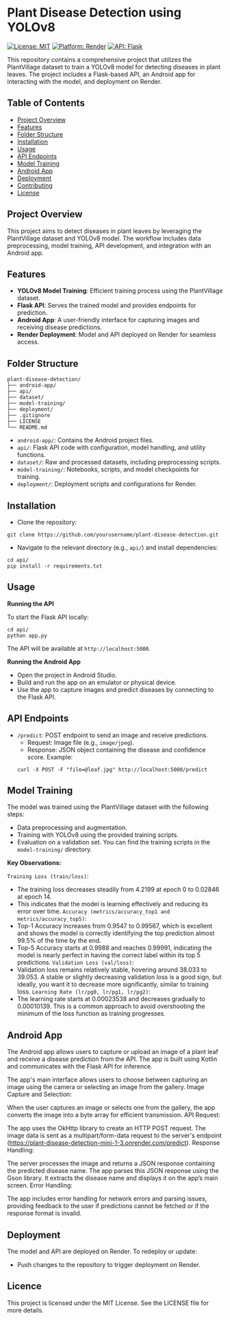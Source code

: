 
# Plant Disease Detection using YOLOv8

[![License: MIT](https://img.shields.io/badge/License-MIT-blue.svg)](LICENSE)
[![Platform: Render](https://img.shields.io/badge/Platform-Render-blue)](https://render.com)
[![API: Flask](https://img.shields.io/badge/API-Flask-red)](https://flask.palletsprojects.com/)

This repository contains a comprehensive project that utilizes the PlantVillage dataset to train a YOLOv8 model for detecting diseases in plant leaves. The project includes a Flask-based API, an Android app for interacting with the model, and deployment on Render.

## Table of Contents

- [Project Overview](#project-overview)
- [Features](#features)
- [Folder Structure](#folder-structure)
- [Installation](#installation)
- [Usage](#usage)
- [API Endpoints](#api-endpoints)
- [Model Training](#model-training)
- [Android App](#android-app)
- [Deployment](#deployment)
- [Contributing](#contributing)
- [License](#license)
## Project Overview

This project aims to detect diseases in plant leaves by leveraging the PlantVillage dataset and YOLOv8 model. The workflow includes data preprocessing, model training, API development, and integration with an Android app.
## Features

- **YOLOv8 Model Training**: Efficient training process using the PlantVillage dataset.
- **Flask API**: Serves the trained model and provides endpoints for prediction.
- **Android App**: A user-friendly interface for capturing images and receiving disease predictions.
- **Render Deployment**: Model and API deployed on Render for seamless access.
## Folder Structure

```plaintext
plant-disease-detection/
├── android-app/
├── api/
├── dataset/
├── model-training/
├── deployment/
├── .gitignore
├── LICENSE
└── README.md
```
- `android-app/`: Contains the Android project files.
- `api/`: Flask API code with configuration, model handling, and utility functions.
- `dataset/`: Raw and processed datasets, including preprocessing scripts.
- `model-training/`: Notebooks, scripts, and model checkpoints for training.
- `deployment/`: Deployment scripts and configurations for Render.
## Installation

- Clone the repository: 
```plaintext
git clone https://github.com/yourusername/plant-disease-detection.git
```
- Navigate to the relevant directory (e.g., `api/`) and install dependencies:
```plaintext
cd api/
pip install -r requirements.txt
```
## Usage

**Running the API**

To start the Flask API locally:
```plaintext
cd api/
python app.py
```
The API will be available at `http://localhost:5000`.

**Running the Android App**
- Open the project in Android Studio.
- Build and run the app on an emulator or physical device.
- Use the app to capture images and predict diseases by connecting to the Flask API.

## API Endpoints

- `/predict`: POST endpoint to send an image and receive predictions.
    - Request: Image file (e.g., `image/jpeg`).
    - Response: JSON object containing the disease and confidence score.
    Example:
    ```plaintext
    curl -X POST -F "file=@leaf.jpg" http://localhost:5000/predict

    ```
    

## Model Training

The model was trained using the PlantVillage dataset with the following steps:

- Data preprocessing and augmentation.
- Training with YOLOv8 using the provided training scripts.
- Evaluation on a validation set.
You can find the training scripts in the `model-training/` directory.


**Key Observations:**

`Training Loss (train/loss)`:
- The training loss decreases steadily from 4.2199 at epoch 0 to 0.02846 at epoch 14.
- This indicates that the model is learning effectively and reducing its error over time.
`Accuracy (metrics/accuracy_top1 and metrics/accuracy_top5)`:
- Top-1 Accuracy increases from 0.9547 to 0.99567, which is excellent and shows the model is correctly identifying the top prediction almost 99.5% of the time by the end.
- Top-5 Accuracy starts at 0.9988 and reaches 0.99991, indicating the model is nearly perfect in having the correct label within its top 5 predictions.
`Validation Loss (val/loss)`:
- Validation loss remains relatively stable, hovering around 38.033 to 39.053. A stable or slightly decreasing validation loss is a good sign, but ideally, you want it to decrease more significantly, similar to training loss.
`Learning Rate (lr/pg0, lr/pg1, lr/pg2)`:
- The learning rate starts at 0.00023538 and decreases gradually to 0.00010139. This is a common approach to avoid overshooting the minimum of the loss function as training progresses.
## Android App

The Android app allows users to capture or upload an image of a plant leaf and receive a disease prediction from the API. The app is built using Kotlin and communicates with the Flask API for inference.

The app's main interface allows users to choose between capturing an image using the camera or selecting an image from the gallery.
Image Capture and Selection:

When the user captures an image or selects one from the gallery, the app converts the image into a byte array for efficient transmission.
API Request:

The app uses the OkHttp library to create an HTTP POST request. The image data is sent as a multipart/form-data request to the server's endpoint (https://plant-disease-detection-mini-1-3.onrender.com/predict).
Response Handling:

The server processes the image and returns a JSON response containing the predicted disease name.
The app parses this JSON response using the Gson library. It extracts the disease name and displays it on the app’s main screen.
Error Handling:

The app includes error handling for network errors and parsing issues, providing feedback to the user if predictions cannot be fetched or if the response format is invalid.
## Deployment

The model and API are deployed on Render. To redeploy or update:

- Push changes to the repository to trigger deployment on Render.
## Licence

This project is licensed under the MIT License. See the LICENSE file for more details.
